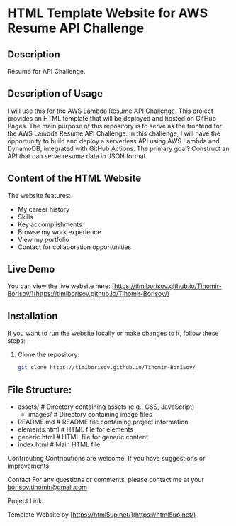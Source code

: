 # HTML Template Website for AWS Resume API Challenge


## Description
Resume for API Challenge. 

## Description of Usage
I will use this for the AWS Lambda Resume API Challenge. This project provides an HTML template that will be deployed and hosted on GitHub Pages. The main purpose of this repository is to serve as the frontend for the AWS Lambda Resume API Challenge. In this challenge, I will have the opportunity to build and deploy a serverless API using AWS Lambda and DynamoDB, integrated with GitHub Actions. The primary goal? Construct an API that can serve resume data in JSON format.

## Content of the HTML Website
The website features:
- My career history
- Skills
- Key accomplishments
- Browse my work experience
- View my portfolio
- Contact for collaboration opportunities
  
## Live Demo
You can view the live website here: [https://timiborisov.github.io/Tihomir-Borisov/](https://timiborisov.github.io/Tihomir-Borisov/)

## Installation
If you want to run the website locally or make changes to it, follow these steps:

1. Clone the repository:
   ```sh
   git clone https://timiborisov.github.io/Tihomir-Borisov/

## File Structure:
   
- assets/           # Directory containing assets (e.g., CSS, JavaScript)
  - images/         # Directory containing image files
- README.md         # README file containing project information
- elements.html     # HTML file for elements
- generic.html      # HTML file for generic content
- index.html        # Main HTML file

Contributing
Contributions are welcome! If you have suggestions or improvements. 

Contact
For any questions or comments, please contact me at your borisov.tihomir@gmail.com

Project Link: 

  Template Website by [https://html5up.net/](https://html5up.net/)
